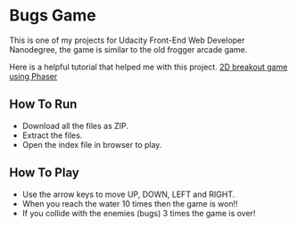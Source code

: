 # Bugs Game

This is one of my projects for Udacity Front-End Web Developer Nanodegree, the game is similar to the old frogger arcade game.

Here is a helpful tutorial that helped me with this project.
[2D breakout game using Phaser](https://developer.mozilla.org/en-US/docs/Games/Tutorials/2D_breakout_game_Phaser)

## How To Run

* Download all the files as ZIP.
* Extract the files.
* Open the index file in browser to play.

## How To Play

* Use the arrow keys to move UP, DOWN, LEFT and RIGHT.
* When you reach the water 10 times then the game is won!!
* If you collide with the enemies (bugs) 3 times the game is over!